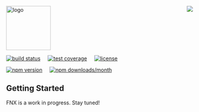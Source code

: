 <a href="https://github.com/fnxjs/fnx"><img align='right' src="https://img.shields.io/github/stars/fnxjs/fnx.svg?style=social&label=Stars"/></a>

<img src="https://cdn.rawgit.com/fnxjs/fnx/master/logo/logo.svg" alt="logo" height="120"/>

[![build status](https://img.shields.io/travis/fnxjs/fnx/master.svg?style=flat)](https://travis-ci.org/fnxjs/fnx)
&nbsp;&nbsp;&nbsp;
[![test coverage](https://img.shields.io/coveralls/fnxjs/fnx/master.svg?style=flat)](https://coveralls.io/github/fnxjs/fnx?branch=master)
&nbsp;&nbsp;&nbsp;
[![license](https://img.shields.io/github/license/fnxjs/fnx.svg?style=flat)](https://en.wikipedia.org/wiki/MIT_License)

[![npm version](https://img.shields.io/npm/v/fnx.svg?style=flat)](https://www.npmjs.com/package/fnx)
&nbsp;&nbsp;&nbsp;
[![npm downloads/month](https://img.shields.io/npm/dm/fnx.svg?style=flat)](https://www.npmjs.com/package/fnx)
&nbsp;

## Getting Started

FNX is a work in progress. Stay tuned!
